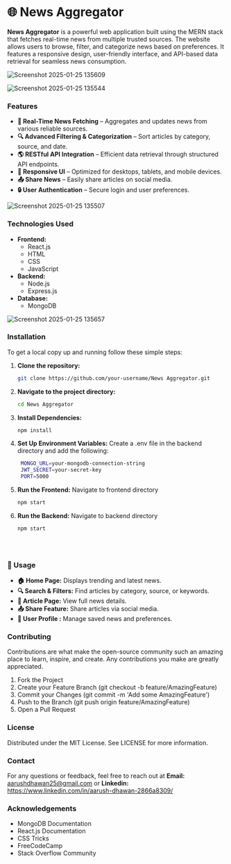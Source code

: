 # 🌐 News Aggregator
**News Aggregator** is a powerful web application built using the MERN stack that fetches real-time news from multiple trusted sources. The website allows users to browse, filter, and categorize news based on preferences. It features a responsive design, user-friendly interface, and API-based data retrieval for seamless news consumption.

![Screenshot 2025-01-25 135609](https://github.com/user-attachments/assets/a4e911fc-1774-40aa-9d81-99ba59328a32)

![Screenshot 2025-01-25 135544](https://github.com/user-attachments/assets/bda2e51d-1194-486d-bc5f-d57d2b6afbd4)

### Features
- **📡 Real-Time News Fetching** – Aggregates and updates news from various reliable sources.
- **🔍 Advanced Filtering & Categorization** – Sort articles by category, source, and date.
- **🌎 RESTful API Integration** – Efficient data retrieval through structured API endpoints.
- **📱 Responsive UI** – Optimized for desktops, tablets, and mobile devices.
- **📤 Share News** – Easily share articles on social media.
- **🔒 User Authentication** – Secure login and user preferences.

![Screenshot 2025-01-25 135507](https://github.com/user-attachments/assets/e443dbd8-9e99-466b-801b-fe47abdd205f)

### Technologies Used

- **Frontend:**
  - React.js
  - HTML
  - CSS
  - JavaScript
- **Backend:**
  - Node.js
  - Express.js
- **Database:**
  - MongoDB
 

![Screenshot 2025-01-25 135657](https://github.com/user-attachments/assets/5e27f59f-7fdf-4c37-806e-05c1316940e1)

### Installation

To get a local copy up and running follow these simple steps:

1. **Clone the repository:**
   ```bash
   git clone https://github.com/your-username/News Aggregator.git
   
2. **Navigate to the project directory:**
   ```bash
   cd News Aggregator
   
3. **Install Dependencies:**
   ```bash
   npm install
   
4. **Set Up Environment Variables:**
   Create a .env file in the backend directory and add the following:
   ```bash
    MONGO_URL=your-mongodb-connection-string
    JWT_SECRET=your-secret-key
    PORT=5000

6. **Run the Frontend:**
   Navigate to frontend directory
   ```bash
   npm start
   
7. **Run the Backend:**
   Navigate to backend directory
   ```bash
   npm start


  
### 🎯 Usage
- **🏠 Home Page:** Displays trending and latest news.
- **🔍 Search & Filters:** Find articles by category, source, or keywords.
- **📜 Article Page:** View full news details.
- **📤 Share Feature:** Share articles via social media.
- **👤 User Profile :** Manage saved news and preferences.

### Contributing
Contributions are what make the open-source community such an amazing place to learn, inspire, and create. Any contributions you make are greatly appreciated.

1. Fork the Project
2. Create your Feature Branch (git checkout -b feature/AmazingFeature)
3. Commit your Changes (git commit -m 'Add some AmazingFeature')
4. Push to the Branch (git push origin feature/AmazingFeature)
5. Open a Pull Request

### License
Distributed under the MIT License. See LICENSE for more information.

### Contact
For any questions or feedback, feel free to reach out at **Email:** aarushdhawan25@gmail.com or **Linkedin:** https://www.linkedin.com/in/aarush-dhawan-2866a8309/

### Acknowledgements
- MongoDB Documentation
- React.js Documentation
- CSS Tricks
- FreeCodeCamp
- Stack Overflow Community
